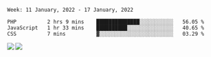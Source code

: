 <!--START_SECTION:waka-->
```text
Week: 11 January, 2022 - 17 January, 2022

PHP          2 hrs 9 mins    ██████████████░░░░░░░░░░░   56.05 % 
JavaScript   1 hr 33 mins    ██████████░░░░░░░░░░░░░░░   40.65 % 
CSS          7 mins          ▓░░░░░░░░░░░░░░░░░░░░░░░░   03.29 % 
```
<!--END_SECTION:waka-->
<a href="https://github.com/anuraghazra/github-readme-stats">
  <img align="left" src="https://github-readme-stats.vercel.app/api?username=Tanesan&count_private=true&show_icons=true" />
<img align="left" src="https://github-readme-stats.vercel.app/api/top-langs/?username=Tanesan" />
</a>
